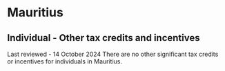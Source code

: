 # Mauritius
## Individual - Other tax credits and incentives
Last reviewed - 14 October 2024
There are no other significant tax credits or incentives for individuals in Mauritius.
